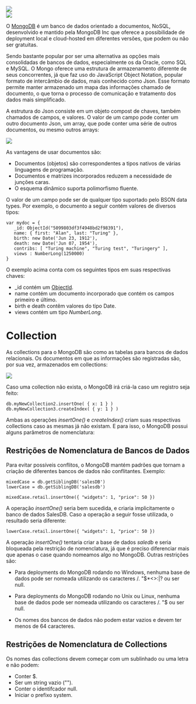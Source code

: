 <img src="https://user-images.githubusercontent.com/61476935/137227890-529b5933-d40c-4eee-b819-e5e69c3abeb9.png">

<br>
<img src="https://img.shields.io/static/v1?label=MongoDb&message=DataBase&color=green&style=for-the-badge&logo=MongoDB"/>


O [MongoDB](https://www.mongodb.com/pt-br/what-is-mongodb) é um banco de dados orientado a documentos, NoSQL, desenvolvido e mantido pela MongoDB Inc que oferece a possibilidade de deployment local e cloud-hosted em diferentes versões, que podem ou não ser gratuitas.

Sendo bastante popular por ser uma alternativa as opções mais consolidadas de bancos de dados, especialmente os da Oracle, como SQL e MySQL. O Mongo oferece uma estrutura de armazenamento diferente de seus concorrentes, já que faz uso do JavaScript Object Notation, popular formato de intercâmbio de dados, mais conhecido como Json. Esse formato permite manter armazenado um mapa das informações chamado de documento, o que torna o processo de comunicação e tratamento dos dados mais simplificado.

A estrutura do Json consiste em um objeto compost de chaves, também chamados de campos, e valores. O valor de um campo pode conter um outro documento Json, um array, que pode conter uma série de outros documentos, ou mesmo outros arrays:

<img src="https://user-images.githubusercontent.com/61476935/137230375-5c5714f7-66d4-4ef5-b317-3b052e3440e3.png"/>

As vantagens de usar documentos são:

- Documentos (objetos) são correspondentes a tipos nativos de várias linguagens de programação.
- Documentos e matrizes incorporados reduzem a necessidade de junções caras.
- O esquema dinâmico suporta polimorfismo fluente.

O valor de um campo pode ser de qualquer tipo suportado pelo BSON data types. Por exemplo, o documento a seguir contém valores de diversos tipos:

    var mydoc = {
       _id: ObjectId("5099803df3f4948bd2f98391"),
       name: { first: "Alan", last: "Turing" },
       birth: new Date('Jun 23, 1912'),
       death: new Date('Jun 07, 1954'),
       contribs: [ "Turing machine", "Turing test", "Turingery" ],
       views : NumberLong(1250000)
    }

O exemplo acima conta com os seguintes tipos em suas respectivas chaves:

- _id contém um [ObjectId](https://docs.mongodb.com/manual/reference/bson-types/#std-label-objectid).
- name contém um documento incorporado que contém os campos primeiro e último.
- birth e death contêm valores do tipo Date.
- views contém um tipo <i>NumberLong</i>.


<h1>Collection</h1>


As collections para o MongoDB são como as tabelas para bancos de dados relacionais. Os documentos em que as informações são registradas são, por sua vez, armazenados em collections:

<img src="https://user-images.githubusercontent.com/61476935/137231179-29d86114-b76b-40c9-903f-5a0a3ab20918.png"/>

Caso uma collection não exista, o MongoDB irá criá-la caso um registro seja feito:

    db.myNewCollection2.insertOne( { x: 1 } )
    db.myNewCollection3.createIndex( { y: 1 } )

Ambas as operações <i>insertOne()</i> e <i>createIndex()</i> criam suas respectivas collections caso as mesmas já não existam. E para isso, o MongoDB possui alguns parâmetros de nomenclatura:


<h2>Restrições de Nomenclatura de Bancos de Dados</h2>


Para evitar possíveis conflitos, o MongoDB mantém padrões que tornam a criação de diferentes bancos de dados não conflitantes. Exemplo:

    mixedCase = db.getSiblingDB('salesDB')
    lowerCase = db.getSiblingDB('salesdb')
    
    mixedCase.retail.insertOne({ "widgets": 1, "price": 50 })

A operação <i>insertOne()</i> seria bem sucedida, e criaria implicitamente o banco de dados SalesDB. Caso a operação a seguir fosse utilizada, o resultado seria diferente:

    lowerCase.retail.insertOne({ "widgets": 1, "price": 50 })

A operação <i>insertOne()</i> tentaria criar a base de dados <i>saledb</i> e seria bloqueada pela restrição de nomenclatura, já que é preciso diferenciar mais que apenas o case quando nomeamos algo no MongoDB. Outras restrições são:

- Para deployments do MongoDB rodando no Windows, nenhuma base de dados pode ser nomeada utilizando os caracteres /\. "$*<>:|? ou ser null.

- Para deployments do MongoDB rodando no Unix ou Linux, nenhuma base de dados pode ser nomeada utilizando os caracteres  /\. "$ ou ser null.

- Os nomes dos bancos de dados não podem estar vazios e devem ter menos de 64 caracteres.


<h2>Restrições de Nomenclatura de Collections</h2>


Os nomes das collections devem começar com um sublinhado ou uma letra e não podem:

- Conter $.
- Ser um string vazio ("").
- Conter o identifcador null.
- Iniciar o prefixo system.



